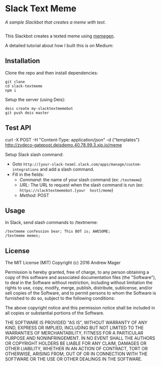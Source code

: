 # Slack Text Meme

_A sample Slackbot that creates a meme with text_.

![]()

This Slackbot creates a texted meme using [memegen](http://memegen.link).

A detailed tutorial about how I built this is on Medium: []()

## Installation

Clone the repo and then install dependencies:

    git clone 
    cd slack-textmeme
    npm i


Setup the server (using Deis):

    deis create my-slacktextmemebot
    git push deis master

## Test API
curl -X POST -H "Content-Type: application/json" -d {"templates"} http://zydeco-gatepost.deisdemo.40.78.99.3.xip.io/meme

Setup Slack slash command:

* Goto `http://[your-slack-team].slack.com/apps/manage/custom-integrations` and add a slash command.
* Fill in the fields:
  * _Command_: the name of your slash command (ex: `/textmeme`)
  * _URL_: The URL to request when the slash command is run (ex: `https://slacktextmemebot.[your  host]/meme`)
  * _Method_: POST


## Usage

In Slack, send slash commands to /textmeme:

    /textmeme confession bear; This BOT is; AWESOME;
    /textmeme memes;


## License

The MIT License (MIT)
Copyright (c) 2016 Andrew Mager

Permission is hereby granted, free of charge, to any person obtaining a copy of this software and associated documentation files (the "Software"), to deal in the Software without restriction, including without limitation the rights to use, copy, modify, merge, publish, distribute, sublicense, and/or sell copies of the Software, and to permit persons to whom the Software is furnished to do so, subject to the following conditions:

The above copyright notice and this permission notice shall be included in all copies or substantial portions of the Software.

THE SOFTWARE IS PROVIDED "AS IS", WITHOUT WARRANTY OF ANY KIND, EXPRESS OR IMPLIED, INCLUDING BUT NOT LIMITED TO THE WARRANTIES OF MERCHANTABILITY, FITNESS FOR A PARTICULAR PURPOSE AND NONINFRINGEMENT. IN NO EVENT SHALL THE AUTHORS OR COPYRIGHT HOLDERS BE LIABLE FOR ANY CLAIM, DAMAGES OR OTHER LIABILITY, WHETHER IN AN ACTION OF CONTRACT, TORT OR OTHERWISE, ARISING FROM, OUT OF OR IN CONNECTION WITH THE SOFTWARE OR THE USE OR OTHER DEALINGS IN THE SOFTWARE.
